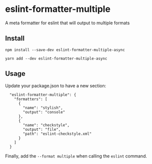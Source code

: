 # eslint-formatter-multiple

A meta formatter for eslint that will output to multiple formats

## Install

`npm install --save-dev eslint-formatter-multiple-async`

`yarn add --dev eslint-formatter-multiple-async`

## Usage

Update your package.json to have a new section:

```
  "eslint-formatter-multiple": {
    "formatters": [
      {
        "name": "stylish",
        "output": "console"
      },
      {
        "name": "checkstyle",
        "output": "file",
        "path": "eslint-checkstyle.xml"
      }
    ]
  }
```

Finally, add the `--format multiple` when calling the `eslint` command.
